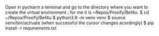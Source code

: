 Open in pycharm a terminal and go to the directory where 
you want to create the virtual environment ; for me it is 
~Repos/Proxify/Bef4u.
$ cd ~/Repos/Proxify/Bef4u
$ python3.9 -m venv venv
$ source venv/bin/activate (when successful the cursor changes acordingly)
$ pip install -r requirements.txt